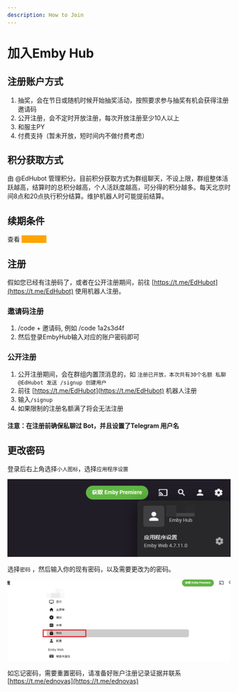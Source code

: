 ```yaml
---
description: How to Join
---
```


# 加入Emby Hub

## 注册账户方式



1. 抽奖，会在节日或随机时候开始抽奖活动，按照要求参与抽奖有机会获得注册邀请码
2. 公开注册，会不定时开放注册，每次开放注册至少10人以上
3. 和服主PY
4. 付费支持（暂未开放，短时间内不做付费考虑）

## 积分获取方式

由 @EdHubot 管理积分。目前积分获取方式为群组聊天，不设上限，群组整体活跃越高，结算时的总积分越高，个人活跃度越高，可分得的积分越多。每天北京时间8点和20点执行积分结算。维护机器人时可能提前结算。

## 续期条件

查看 <mark style="color:orange;background-color:orange;">保号要求</mark>

## 注册

假如您已经有注册码了，或者在公开注册期间，前往 [https://t.me/EdHubot](https://t.me/EdHubot) 使用机器人注册。

### 邀请码注册

1. /code + 邀请码, 例如 /code 1a2s3d4f
2. 然后登录EmbyHub输入对应的账户密码即可

### 公开注册

1. 公开注册期间，会在群组内置顶消息的，如 `注册已开放，本次共有30个名额 私聊 @EdHubot 发送 /signup 创建用户`
2. 前往 [https://t.me/EdHubot](https://t.me/EdHubot) 机器人注册
3. 输入`/signup`
4. 如果限制的注册名额满了将会无法注册

#### 注意：在注册前确保私聊过 Bot，并且设置了Telegram 用户名



## 更改密码

登录后右上角选择`小人图标`，选择`应用程序设置`

![](<.gitbook/assets/image (2).png>)

选择`密码` ，然后输入你的现有密码，以及需要更改为的密码。

![](.gitbook/assets/image.png)

如忘记密码，需要重置密码，请准备好账户注册记录证据并联系 [https://t.me/ednovas](https://t.me/ednovas)

